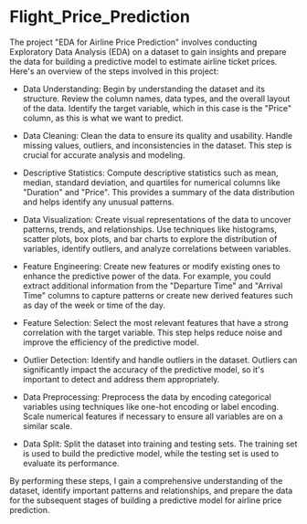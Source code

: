 # Flight_Price_Prediction
The project "EDA for Airline Price Prediction" involves conducting Exploratory Data Analysis (EDA) on a dataset to gain insights and prepare the data for building a predictive model to estimate airline ticket prices. Here's an overview of the steps involved in this project:

- Data Understanding: Begin by understanding the dataset and its structure. Review the column names, data types, and the overall layout of the data. Identify the target variable, which in this case is the "Price" column, as this is what we want to predict.

- Data Cleaning: Clean the data to ensure its quality and usability. Handle missing values, outliers, and inconsistencies in the dataset. This step is crucial for accurate analysis and modeling.

- Descriptive Statistics: Compute descriptive statistics such as mean, median, standard deviation, and quartiles for numerical columns like "Duration" and "Price". This provides a summary of the data distribution and helps identify any unusual patterns.

- Data Visualization: Create visual representations of the data to uncover patterns, trends, and relationships. Use techniques like histograms, scatter plots, box plots, and bar charts to explore the distribution of variables, identify outliers, and analyze correlations between variables.

- Feature Engineering: Create new features or modify existing ones to enhance the predictive power of the data. For example, you could extract additional information from the "Departure Time" and "Arrival Time" columns to capture patterns or create new derived features such as day of the week or time of the day.

- Feature Selection: Select the most relevant features that have a strong correlation with the target variable. This step helps reduce noise and improve the efficiency of the predictive model.

- Outlier Detection: Identify and handle outliers in the dataset. Outliers can significantly impact the accuracy of the predictive model, so it's important to detect and address them appropriately.

- Data Preprocessing: Preprocess the data by encoding categorical variables using techniques like one-hot encoding or label encoding. Scale numerical features if necessary to ensure all variables are on a similar scale.

- Data Split: Split the dataset into training and testing sets. The training set is used to build the predictive model, while the testing set is used to evaluate its performance.

By performing these steps, I gain a comprehensive understanding of the dataset, identify important patterns and relationships, and prepare the data for the subsequent stages of building a predictive model for airline price prediction.
